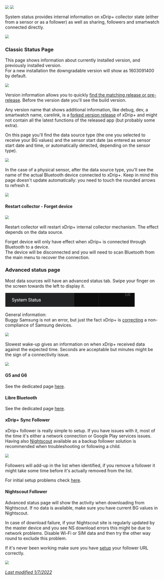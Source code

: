 <img src="../../images/hamburger_menu.png" style="zoom:75%;" />  
<img src="../../images/M-SS.png" style="zoom:75%;" />  

System status provides internal information on xDrip+ collector state (either from a sensor or as a follower) as well as sharing, followers and smartwatch connected directly.

<img src="../images/M-SS-VerNew.png" style="zoom:75%;" />

### Classic Status Page

This page shows information about currently installed version, and previously installed version.  
For a new installation the downgradable version will show as 1603091400 by default.

<img src="../../images/M-SS-Ver.png" style="zoom:75%;" />

Version information allows you to quickly [find the matching release or pre-release](https://github.com/NightscoutFoundation/xDrip/releases). Before the version date you'll see the build version.

Any version name that shows additional information, like debug, dev, a smartwatch name, carelink, is a [forked version release](../../install/download/#forked-versions) of xDrip+ and might not contain all the latest functions of the released app (but probably some extra).

On this page you'll find the data source type (the one you selected to receive your BG values) and the sensor start date (as entered as sensor start date and time, or automatically detected, depending on the sensor type).

<img src="../images/M-SS-CS1.png" style="zoom:75%;" />

In the case of a physical sensor, after the data source type, you'll see the name of the actual Bluetooth device connected to xDrip+. Keep in mind this page doesn't update automatically: you need to touch the rounded arrows to refresh it.

<img src="../images/M-SS-CS2.png" style="zoom:75%;" />

#### Restart collector - Forget device

<img src="../images/M-SS-CSRCFD.png" style="zoom:75%;" />

Restart collector will restart xDrip+ internal collector mechanism. The effect depends on the data source.

Forget device will only have effect when xDrip+ is connected through Bluetooth to a device.  
The device will be disconnected and you will need to scan Bluetooth from the main menu to recover the connection.

### Advanced status page

Most data sources will have an advanced status tab. Swipe your finger on the screen towards the left to display it.

<img src="../images/M-SS.png" style="zoom:75%;" />

General information:  
Buggy Samsung is not an error, but just the fact xDrip+ is [correcting](https://github.com/NightscoutFoundation/xDrip/issues/435) a non-compliance of Samsung devices.

<img src="../images/M-SS-CSBSsg.png" style="zoom:75%;" />

Slowest wake-up gives an information on when xDrip+ received data against the expected time. Seconds are acceptable but minutes might be the sign of a connectivity issue.

<img src="../images/M-SS-CSWU.png" style="zoom:75%;" />

#### G5 and G6 

See the dedicated page [here](../connection).

#### Libre Bluetooth

See the dedicated page [here](../librebridge).

#### xDrip+ Sync Follower

xDrip+ follower is really simple to setup. If you have issues with it, most of the time it's either a network connection or Google Play services issues.  
Having also [Nightscout](https://nightscout.github.io/) available as a backup follower solution is recommended when troubleshooting or following a child.

<img src="../images/M-SS-xF.png" style="zoom:75%;" />

Followers will add-up in the list when identified, if you remove a follower it might take some time before it's actually removed from the list.

For initial setup problems check [here](../../install/xdripfollower/).

#### Nightscout Follower

Advanced status page will show the activity when downloading from Nightscout. If no data is available, make sure you have current BG values in Nightscout.

In case of download failure, if your Nightscout site is regularly updated by the master device and you see NS download errors this might be due to network problems. Disable Wi-Fi or SIM data and then try the other way round to exclude this problem.

If it's never been working make sure you have [setup](../../install/nightscoutfollower) your follower URL correctly.

<img src="../images/M-SS-NF.png" style="zoom:75%;" />

</br>

[*Last modified 1/7/2022*](https://github.com/NightscoutFoundation/xDrip/releases/tag/2022.07.01)